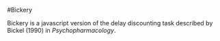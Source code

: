 #Bickery

Bickery is a javascript version of the delay discounting task described by Bickel (1990) in *Psychopharmacology*.